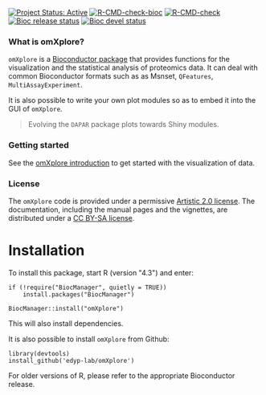 <!-- badges: start -->
[![Project Status: Active](https://www.repostatus.org/badges/latest/active.svg)](https://www.repostatus.org/#active)
[![R-CMD-check-bioc](https://github.com/edyp-lab/omXplore/workflows/R-CMD-check-bioc/badge.svg)](https://github.com/edyp-lab/omXplore/actions?query=workflow%3AR-CMD-check-bioc)
[![R-CMD-check](https://github.com/edyp-lab/omXplore/actions/workflows/R-CMD-check.yaml/badge.svg)](https://github.com/edyp-lab/omXplore/actions/workflows/R-CMD-check.yaml)
[![Bioc release status](http://www.bioconductor.org/shields/build/release/bioc/omXplore.svg)](https://bioconductor.org/checkResults/release/bioc-LATEST/omXplore)
[![Bioc devel status](http://www.bioconductor.org/shields/build/devel/bioc/omXplore.svg)](https://bioconductor.org/checkResults/devel/bioc-LATEST/omXplore)
<!-- badges: end -->



### What is omXplore?

`omXplore` is a [Bioconductor
package](http://bioconductor.org/packages/omXplore) that provides
functions for the visualization and the statistical analysis of proteomics data.
It can deal with common Bioconductor formats such as as Msnset, `QFeatures`, 
`MultiAssayExperiment`.

It is also possible to write your own plot modules so as to embed it into
the GUI of `omXplore`.

> Evolving the `DAPAR` package plots towards Shiny modules.



### Getting started

See the
[omXplore introduction](https://edyp-lab.github.io/omXplore/articles/omXplore.html)
to get started with the visualization of data.



### License

The `omXplore` code is provided under a permissive [Artistic 2.0
license](https://opensource.org/licenses/Artistic-2.0). The
documentation, including the manual pages and the vignettes, are
distributed under a [CC BY-SA
license](https://creativecommons.org/licenses/by-sa/4.0/).


# Installation

To install this package, start R (version "4.3") and enter:

```
if (!require("BiocManager", quietly = TRUE))
    install.packages("BiocManager")

BiocManager::install("omXplore")
```

This will also install dependencies.

It is also possible to install `omXplore` from Github:

```
library(devtools)
install_github('edyp-lab/omXplore')

```

For older versions of R, please refer to the appropriate Bioconductor release.

